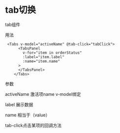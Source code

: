 # tab切换
tab组件

用法

```vue
 <Tabs v-model="activeName" @tab-click="tabClick">
      <TabsPanel
        v-for="item in orderStatus"
        :label="item.label"
        :name="item.name"
      >
      </TabsPanel>
    </Tabs>
```

参数

activeName 激活项name  v-model绑定

label 展示数据

name 相当于（value）

tab-click点击某项的回调方法

